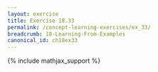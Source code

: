 ```yaml
---
layout: exercise
title: Exercise 18.33
permalink: /concept-learning-exercises/ex_33/
breadcrumb: 18-Learning-From-Examples
canonical_id: ch18ex33
---
```


{% include mathjax_support %}

